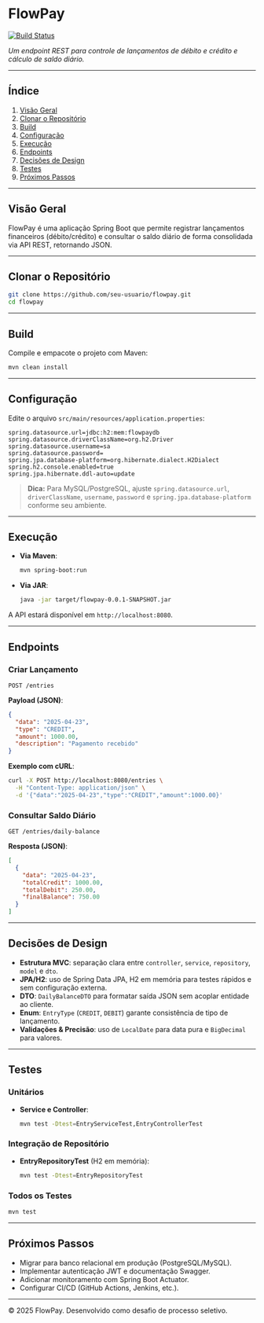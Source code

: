 # FlowPay

[![Build Status](https://img.shields.io/badge/build-passing-brightgreen)](#)

*Um endpoint REST para controle de lançamentos de débito e crédito e cálculo de saldo diário.*

---

## Índice
1. [Visão Geral](#visão-geral)
2. [Clonar o Repositório](#clonar-o-repositório)
3. [Build](#build)
4. [Configuração](#configuração)
5. [Execução](#execução)
6. [Endpoints](#endpoints)
7. [Decisões de Design](#decisões-de-design)
8. [Testes](#testes)
9. [Próximos Passos](#próximos-passos)

---

## Visão Geral
FlowPay é uma aplicação Spring Boot que permite registrar lançamentos financeiros (débito/crédito) e consultar o saldo diário de forma consolidada via API REST, retornando JSON.

---

## Clonar o Repositório
```bash
git clone https://github.com/seu-usuario/flowpay.git
cd flowpay
```

---

## Build
Compile e empacote o projeto com Maven:
```bash
mvn clean install
```

---

## Configuração
Edite o arquivo `src/main/resources/application.properties`:

```properties
spring.datasource.url=jdbc:h2:mem:flowpaydb
spring.datasource.driverClassName=org.h2.Driver
spring.datasource.username=sa
spring.datasource.password=
spring.jpa.database-platform=org.hibernate.dialect.H2Dialect
spring.h2.console.enabled=true
spring.jpa.hibernate.ddl-auto=update
```

> **Dica:** Para MySQL/PostgreSQL, ajuste `spring.datasource.url`, `driverClassName`, `username`, `password` e `spring.jpa.database-platform` conforme seu ambiente.

---

## Execução
- **Via Maven**:
  ```bash
  mvn spring-boot:run
  ```
- **Via JAR**:
  ```bash
  java -jar target/flowpay-0.0.1-SNAPSHOT.jar
  ```

A API estará disponível em `http://localhost:8080`.

---

## Endpoints

### Criar Lançamento
`POST /entries`

**Payload (JSON)**:
```json
{
  "data": "2025-04-23",
  "type": "CREDIT",
  "amount": 1000.00,
  "description": "Pagamento recebido"
}
```

**Exemplo com cURL**:
```bash
curl -X POST http://localhost:8080/entries \
  -H "Content-Type: application/json" \
  -d '{"data":"2025-04-23","type":"CREDIT","amount":1000.00}'
```

### Consultar Saldo Diário
`GET /entries/daily-balance`

**Resposta (JSON)**:
```json
[
  {
    "data": "2025-04-23",
    "totalCredit": 1000.00,
    "totalDebit": 250.00,
    "finalBalance": 750.00
  }
]
```

---

## Decisões de Design
- **Estrutura MVC**: separação clara entre `controller`, `service`, `repository`, `model` e `dto`.
- **JPA/H2**: uso de Spring Data JPA, H2 em memória para testes rápidos e sem configuração externa.
- **DTO**: `DailyBalanceDTO` para formatar saída JSON sem acoplar entidade ao cliente.
- **Enum**: `EntryType` (`CREDIT`, `DEBIT`) garante consistência de tipo de lançamento.
- **Validações & Precisão**: uso de `LocalDate` para data pura e `BigDecimal` para valores.

---

## Testes
### Unitários
- **Service e Controller**:
  ```bash
  mvn test -Dtest=EntryServiceTest,EntryControllerTest
  ```

### Integração de Repositório
- **EntryRepositoryTest** (H2 em memória):
  ```bash
  mvn test -Dtest=EntryRepositoryTest
  ```

### Todos os Testes
```bash
mvn test
```

---

## Próximos Passos
- Migrar para banco relacional em produção (PostgreSQL/MySQL).
- Implementar autenticação JWT e documentação Swagger.
- Adicionar monitoramento com Spring Boot Actuator.
- Configurar CI/CD (GitHub Actions, Jenkins, etc.).

---

© 2025 FlowPay. Desenvolvido como desafio de processo seletivo.

